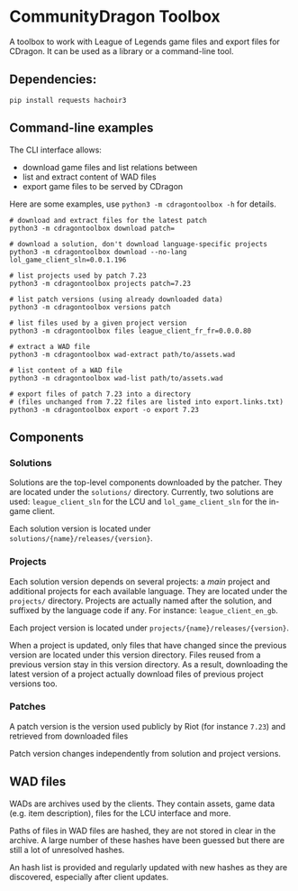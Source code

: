# CommunityDragon Toolbox

A toolbox to work with League of Legends game files and export files for CDragon.
It can be used as a library or a command-line tool.

## Dependencies:

```
pip install requests hachoir3
```

## Command-line examples

The CLI interface allows:
 - download game files and list relations between
 - list and extract content of WAD files
 - export game files to be served by CDragon

Here are some examples, use `python3 -m cdragontoolbox -h` for details.

```console
# download and extract files for the latest patch
python3 -m cdragontoolbox download patch=

# download a solution, don't download language-specific projects
python3 -m cdragontoolbox download --no-lang lol_game_client_sln=0.0.1.196

# list projects used by patch 7.23
python3 -m cdragontoolbox projects patch=7.23

# list patch versions (using already downloaded data)
python3 -m cdragontoolbox versions patch

# list files used by a given project version
python3 -m cdragontoolbox files league_client_fr_fr=0.0.0.80

# extract a WAD file
python3 -m cdragontoolbox wad-extract path/to/assets.wad

# list content of a WAD file
python3 -m cdragontoolbox wad-list path/to/assets.wad

# export files of patch 7.23 into a directory
# (files unchanged from 7.22 files are listed into export.links.txt)
python3 -m cdragontoolbox export -o export 7.23
```

## Components

### Solutions

Solutions are the top-level components downloaded by the patcher. They are
located under the `solutions/` directory.
Currently, two solutions are used: `league_client_sln` for the LCU and
`lol_game_client_sln` for the in-game client.

Each solution version is located under `solutions/{name}/releases/{version}`.

### Projects

Each solution version depends on several projects: a *main* project and
additional projects for each available language. They are located under the
`projects/` directory.
Projects are actually named after the solution, and suffixed by the language
code if any. For instance: `league_client_en_gb`.

Each project version is located under `projects/{name}/releases/{version}`.

When a project is updated, only files that have changed since the previous
version are located under this version directory. Files reused from a previous
version stay in this version directory.
As a result, downloading the latest version of a project actually download
files of previous project versions too.

### Patches

A patch version is the version used publicly by Riot (for instance `7.23`) and
retrieved from downloaded files

Patch version changes independently from solution and project versions.


## WAD files

WADs are archives used by the clients. They contain assets, game data (e.g.
item description), files for the LCU interface and more.

Paths of files in WAD files are hashed, they are not stored in clear in the
archive. A large number of these hashes have been guessed but there are still a
lot of unresolved hashes.

An hash list is provided and regularly updated with new hashes as they are
discovered, especially after client updates.

